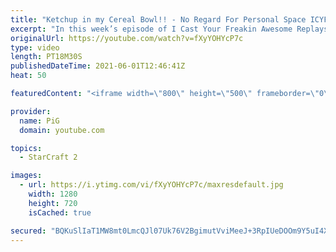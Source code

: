 ```yaml
---
title: "Ketchup in my Cereal Bowl!! - No Regard For Personal Space ICYFAR G1"
excerpt: "In this week’s episode of I Cast Your Freakin Awesome Replays (ICYFAR) players sent in their replays that required expanding close to, and mining from your opponents base!  CURRENT ICYFAR CHALLENGE: My marines are the best marines! - Mass a unit that shouldnt be massed. Send submissions to eonblu95@gmail.com"
originalUrl: https://youtube.com/watch?v=fXyYOHYcP7c
type: video
length: PT18M30S
publishedDateTime: 2021-06-01T12:46:41Z
heat: 50

featuredContent: "<iframe width=\"800\" height=\"500\" frameborder=\"0\" src=\"https://www.youtube.com/embed/fXyYOHYcP7c\" allow=\"accelerometer; autoplay; encrypted-media; gyroscope; picture-in-picture\" allowfullscreen></iframe>"

provider:
  name: PiG
  domain: youtube.com

topics:
  - StarCraft 2

images:
  - url: https://i.ytimg.com/vi/fXyYOHYcP7c/maxresdefault.jpg
    width: 1280
    height: 720
    isCached: true

secured: "BQKuSlIaT1MW8mt0LmcQJl07Uk76V2BgimutVviMeeJ+3RpIUeDOOm9Y5uI4X+EbLGy8a8pk3RbO9EAUHQHp1QSHfz7ZMqEtH5SF1C2AZWxpOcgS7h44rharkmUb1VEMS2Fr+pYp6lZJJAsyVPmvyraHF6m+avl5p7RSCoPs0ECIjEKDr2ZjAQBNDTftBUCsGS5awNJlDLWahKQWaWmJz4MWgE6seYGlAhtTXyu9V0EP2/Pj86BhkOMWlfkVSWLbRrW8dzmT9H8ovt/kZci2CdBmNlCvoyjSOeEr6xCSdrmBMniBgH/5+9nHTcOU2NOYq+0gj9//2Wtti1zI/DSx4PY+Z3zNDK6QZiOs2ARXZ/n5LZLYjtHftFRmxHXBEJcPW045XjZJ9CZdHeofJkLwhKakR8fWSGnPqoodfRgEffk=;0GhibTG9XpKmQeYFVIWRNA=="
---
```


